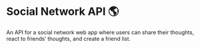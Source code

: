 # Social Network API 🌎
An API for a social network web app where users can share their thoughts, react to friends’ thoughts, and create a friend list.
